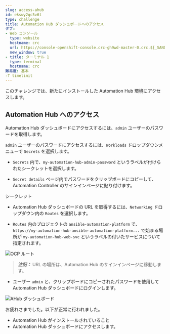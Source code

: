 ```yaml
---
slug: access-ahub
id: ekswy2qc5v6t
type: challenge
title: Automation Hub ダッシュボードへのアクセス
タブ:
- Web コンソール
  type: website
  hostname: crc
  url: https://console-openshift-console.crc-gh9wd-master-0.crc.${_SANDBOX_ID}.instruqt.io
  new_window: true
- title: ターミナル 1
  type: terminal
  hostname: crc
難易度: 基本
-T timelimit
---
```

このチャレンジでは、新たにインストールした Automation Hub 環境にアクセスします。

## Automation Hub へのアクセス

Automation Hub ダッシュボードにアクセスするには、`admin` ユーザーのパスワードを取得します。

`admin` ユーザーのパスワードにアクセスするには、`Workloads` ドロップダウンメニューで `Secrets` を選択します。

* `Secrets` 内で、`my-automation-hub-admin-password` というラベルが付けられたシークレットを選択します。

* `Secret details` ページ内でパスワードをクリップボードにコピーして、Automation Controller のサインインページに貼り付けます。

シークレット

* Automation Hub ダッシュボードの URL を取得するには、`Networking` ドロップダウン内の `Routes` を選択します。

* `Routes` 内のプロジェクトの `ansible-automation-platform` で、`https://my-automation-hub-ansible-automation-platform...` で始まる場所が `my-automation-hub-web-svc` というラベルの付いたサービスについて指定されます。

![OCP ルート](../assets/ahub-route.png)

> **_注記：_** URL の場所は、Automation Hub のサインインページに移動します。

* ユーザー `admin` と、クリップボードにコピーされたパスワードを使用して Automation Hub ダッシュボードにログインします。

![AHub ダッシュボード](../assets/ahub_dashboard.png)

お疲れさまでした。以下が正常に行われました。

* Automation Hub がインストールされていること
* Automation Hub ダッシュボードにアクセスします。
